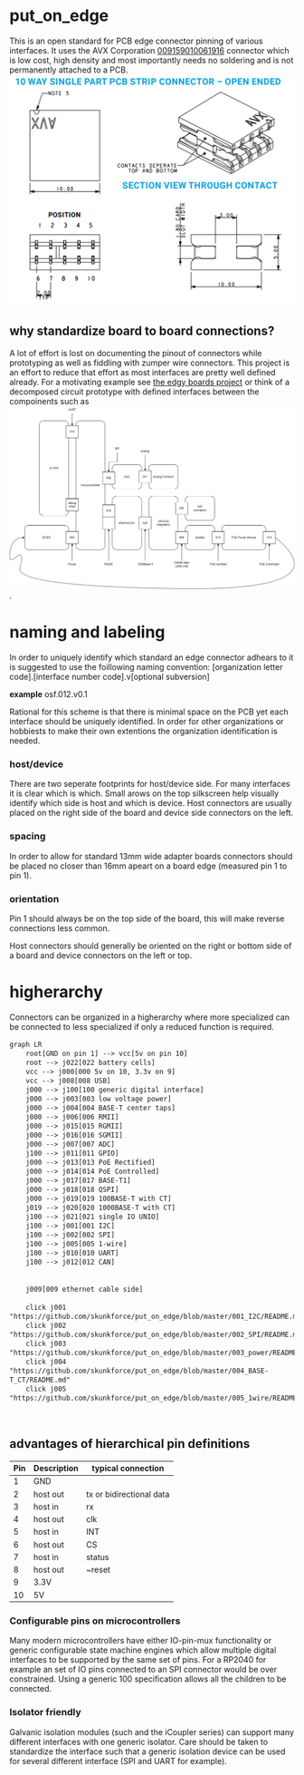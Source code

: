 # put_on_edge
This is an open standard for PCB edge connector pinning of various interfaces. It uses the AVX Corporation [009159010061916](https://datasheets.kyocera-avx.com/OpenEndedCardEdge_00-9159.pdf) connector which is low cost, high density and most importantly needs no soldering and is not permanently attached to a PCB. 
![](doc/card_edge_connector.png)

## why standardize board to board connections?
A lot of effort is lost on documenting the pinout of connectors while prototyping as well as fiddling with zumper wire connectors. This project is an effort to reduce that effort as most interfaces are pretty well defined already. 
For a motivating example see [the edgy boards project]() or think of a decomposed circuit prototype with defined interfaces between the compoinents such as ![](doc/motivating_example.drawio.png). 

# naming and labeling
In order to uniquely identify which standard an edge connector adhears to it is suggested to use the foillowing naming convention: 
[organization letter code].[interface number code].v[optional subversion]

**example** osf.012.v0.1

Rational for this scheme is that there is minimal space on the PCB yet each interface should be uniquely identified. In order for other organizations or hobbiests to make their own extentions the organization identification is needed.

### host/device
There are two seperate footprints for host/device side. For many interfaces it is clear which is which. Small arows on the top silkscreen help visually identify which side is host and which is device. Host connectors are usually placed on the right side of the board and device side connectors on the left.

### spacing
In order to allow for standard 13mm wide adapter boards connectors should be placed no closer than 16mm apeart on a board edge (measured pin 1 to pin 1). 

### orientation
Pin 1 should always be on the top side of the board, this will make reverse connections less common.

Host connectors should generally be oriented on the right or bottom side of a board and device connectors on the left or top. 

# higherarchy
Connectors can be organized in a higherarchy where more specialized can be connected to less specialized if only a reduced function is required.
```mermaid
graph LR
    root[GND on pin 1] --> vcc[5v on pin 10]
    root --> j022[022 battery cells]
    vcc --> j000[000 5v on 10, 3.3v on 9]
    vcc --> j008[008 USB]
    j000 --> j100[100 generic digital interface]
    j000 --> j003[003 low voltage power]
    j000 --> j004[004 BASE-T center taps]
    j000 --> j006[006 RMII]
    j000 --> j015[015 RGMII]
    j000 --> j016[016 SGMII]
    j000 --> j007[007 ADC]
    j100 --> j011[011 GPIO]
    j000 --> j013[013 PoE Rectified]
    j000 --> j014[014 PoE Controlled]
    j000 --> j017[017 BASE-T1]
    j000 --> j018[018 QSPI]
    j000 --> j019[019 100BASE-T with CT]
    j019 --> j020[020 1000BASE-T with CT]
    j100 --> j021[021 single IO UNIO]
    j100 --> j001[001 I2C]
    j100 --> j002[002 SPI]
    j100 --> j005[005 1-wire]
    j100 --> j010[010 UART]
    j100 --> j012[012 CAN]
    
    
    j009[009 ethernet cable side]
    
    click j001 "https://github.com/skunkforce/put_on_edge/blob/master/001_I2C/README.md"
    click j002 "https://github.com/skunkforce/put_on_edge/blob/master/002_SPI/README.md"
    click j003 "https://github.com/skunkforce/put_on_edge/blob/master/003_power/README.md"
    click j004 "https://github.com/skunkforce/put_on_edge/blob/master/004_BASE-T_CT/README.md"
    click j005 "https://github.com/skunkforce/put_on_edge/blob/master/005_1wire/README.md"
    
    
```

## advantages of hierarchical pin definitions
| Pin | Description | typical connection
| --- | ----------- | ----- |
| 1   | GND         |       |
| 2   | host out    | tx or bidirectional data |
| 3   | host in     | rx |
| 4   | host out    | clk |
| 5   | host in     | INT |
| 6   | host out    | CS |
| 7   | host in     | status |
| 8   | host out    | ~reset|
| 9   | 3.3V        | |
| 10  | 5V          | | 
### Configurable pins on microcontrollers
Many modern microcontrollers have either IO-pin-mux functionality or generic configurable state machine engines which allow multiple digital interfaces to be supported by the same set of pins. For a RP2040 for example an set of IO pins connected to an SPI connector would be over constrained. Using a generic 100 specification allows all the children to be connected.

### Isolator friendly
Galvanic isolation modules (such and the iCoupler series) can support many different interfaces with one generic isolator. Care should be taken to standardize the interface such that a generic isolation device can be used for several different interface (SPI and UART for example). 


